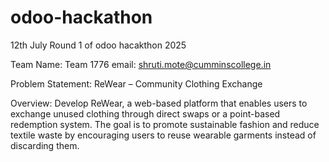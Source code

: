 # odoo-hackathon
12th July Round 1 of odoo hacakthon 2025

Team Name: Team 1776
email: shruti.mote@cumminscollege.in

Problem Statement: ReWear – Community Clothing Exchange 

Overview: 
Develop ReWear, a web-based platform that enables users to exchange unused clothing 
through direct swaps or a point-based redemption system. The goal is to promote sustainable 
fashion and reduce textile waste by encouraging users to reuse wearable garments instead of 
discarding them. 
